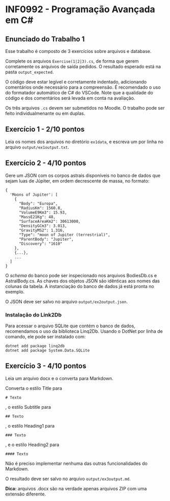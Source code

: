# INF0992 - Programação Avançada em C#

##  Enunciado do Trabalho 1

Esse trabalho é composto de 3 exercícios sobre arquivos e database.

Complete os arquivos `Exercise(1|2|3).cs`, de forma que gerem corretamente os arquivos de saída pedidos. O resultado esperado está na pasta `output_expected`.

O código deve estar legível e corretamente indentado, adicionando comentários onde necessário para a compreensão. É recomendado o uso do formatador automático de C# do VSCode. Note que a qualidade do código e dos comentários será levada em conta na avaliação.

Os três arquivos `.cs` devem ser submetidos no Moodle. O trabalho pode ser feito individualmenante ou em duplas.

## Exercício 1 - 2/10 pontos

Leia os nomes dos arquivos no diretório `ex1data`,
e escreva um por linha no arquivo `output/ex1output.txt`.

## Exercício 2 - 4/10 pontos

Gere um JSON com os corpos astrais disponíveis no banco de dados que sejam luas de Júpiter, em ordem decrescente de massa, no formato:

```
{
  'Moons of Jupiter': [
    {
      "Body": "Europa",
      "RadiusKm": 1560.8,
      "VolumeE9Km3": 15.93,
      "MassE21Kg": 48,
      "SurfaceAreaKm2": 30613000,
      "DensityGCm3": 3.013,
      "GravityMS2": 1.316,
      "Type": "moon of Jupiter (terrestrial)",
      "ParentBody": "Jupiter",
      "Discovery": "1610"
    },
    {...},
    ...
  ]
}
```

O *schema* do banco pode ser inspecionado nos arquivos
BodiesDb.cs e AstralBody.cs. As chaves dos objetos JSON são idênticas aos nomes das colunas da tabela. A instanciação do banco de dados já está pronta no exemplo.

O JSON deve ser salvo no arquivo `output/ex2output.json`.

### Instalação do Link2Db

Para acessar o arquivo SQLite que contém o banco de dados, recomendamos o uso da biblioteca Linq2Db. Usando o DotNet por linha de comando, ele pode ser instalado com:

```
dotnet add package linq2db
dotnet add package System.Data.SQLite
```

## Exercício 3 - 4/10 pontos

Leia um arquivo docx e o converta para Markdown.

Converta o estilo Title para

`# Texto`

, o estilo Subtitle para

`## Texto`

, o estilo Heading1 para

`### Texto`

, e o estilo Heading2 para

`#### Texto`

Não é preciso implementar nenhuma das outras funcionalidades do Markdown.

O resultado deve ser salvo no arquivo `output/ex3output.md`.

__Dica:__ arquivos .docx são na verdade apenas arquivos ZIP com uma extensão diferente.

